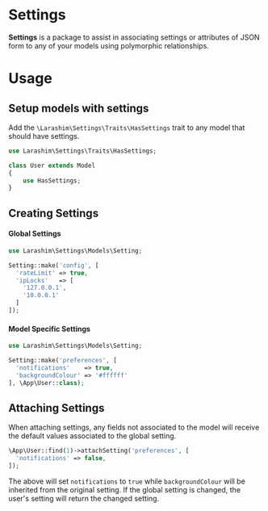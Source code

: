# Settings

**Settings** is a package to assist in associating settings or attributes of JSON form to any of your models using polymorphic relationships.

# Usage

## Setup models with settings

Add the `\Larashim\Settings\Traits\HasSettings` trait to any model that should have settings.

```php
use Larashim\Settings\Traits\HasSettings;

class User extends Model
{
    use HasSettings;
}
```

## Creating Settings

#### Global Settings

```php
use Larashim\Settings\Models\Setting;

Setting::make('config', [
  'rateLimit' => true,
  'ipLocks'   => [
    '127.0.0.1',
    '10.0.0.1'
  ]
]);
```

#### Model Specific Settings

```php
use Larashim\Settings\Models\Setting;

Setting::make('preferences', [
  'notifications'    => true,
  'backgroundColour' => '#ffffff'
], \App\User::class);
```

## Attaching Settings
When attaching settings, any fields not associated to the model will receive the default values associated to the global setting.
```php
\App\User::find(1)->attachSetting('preferences', [
  'notifications' => false,
]);
```
The above will set `notifications` to `true` while `backgroundColour` will be inherited from the original setting. If the global setting is changed, the user's setting will return the changed setting.
